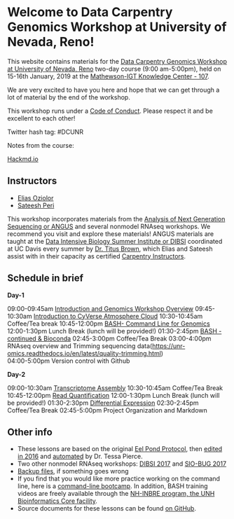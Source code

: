 Welcome to Data Carpentry Genomics Workshop at University of Nevada, Reno!
===

This website contains materials for the [Data Carpentry Genomics Workshop at University of Nevada, Reno](https://sateeshperi.github.io/2019-01-15-reno/) two-day course (9:00 am-5:00pm), held on 15-16th January, 2019 at the [Mathewson-IGT Knowledge Center - 107](https://library.unr.edu/).

We are very excited to have you here and hope that we can get through a lot of material by the end of the workshop.

This workshop runs under a [Code of Conduct](code_of_conduct.html). Please respect it and be excellent to each other!

Twitter hash tag: #DCUNR 

Notes from the course: 

[Hackmd.io](https://hackmd.io/7MqCeQo3RnqMDiZMZBXi7Q#)

## Instructors

* [Elias Oziolor](https://oziolor.wordpress.com/)
* [Sateesh Peri](https://sateeshperi.github.io/)

This workshop incorporates materials from the [Analysis of Next Generation Sequencing or ANGUS](https://angus.readthedocs.io/en/2018/) and several nonmodel RNAseq workshops. We recommend you visit and explore these materials! ANGUS materials are taught at the [Data Intensive Biology Summer Institute or DIBSI](http://ivory.idyll.org/dibsi/) coordinated at UC Davis every summer by [Dr. Titus Brown](http://ivory.idyll.org/lab), which Elias and Sateesh assist with in their capacity as certified [Carpentry Instructors](https://software-carpentry.org/blog/2017/09/merger.html).

## Schedule in brief

**Day-1**
 
 09:00-09:45am [Introduction and Genomics Workshop Overview](https://unr-omics.readthedocs.io/en/latest/intro.html) 
 09:45-10:30am [Introduction to CyVerse Atmosphere Cloud](https://unr-omics.readthedocs.io/en/latest/Loggin_on_Atmosphere_Cloud.html) 
 10:30-10:45am  Coffee/Tea break 
 10:45-12:00pm [BASH- Command Line for Genomics](https://unr-omics.readthedocs.io/en/latest/bash_lesson.html) 
 12:00-1:30pm  Lunch Break (lunch will be provided!) 
 01:30-2:45pm [BASH - continued & Bioconda](https://github.com/sateeshperi/2019-DCG-UNR/blob/master/bioconda-config.md)
 02:45-3:00pm  Coffee/Tea Break 
 03:00-4:00pm RNAseq overview and Trimming sequencing data(https://unr-omics.readthedocs.io/en/latest/quality-trimming.html)  
 04:00-5:00pm Version control with Github 

 **Day-2**
 
 09:00-10:30am [Transcriptome Assembly](https://unr-omics.readthedocs.io/en/latest/transcriptome-assembly.html)
 10:30-10:45am  Coffee/Tea Break 
 10:45-12:00pm  [Read Quantification](https://unr-omics.readthedocs.io/en/latest/rnaseq-quant.html) 
 12:00-1:30pm  Lunch Break (lunch will be provided!) 
 01:30-2:30pm  [Differential Expression](https://unr-omics.readthedocs.io/en/latest/DE.html)
 02:30-2:45pm  Coffee/Tea Break 
 02:45-5:00pm  Project Organization and Markdown 

## Other info

* These lessons are based on the original [Eel Pond Protocol](https://khmer-protocols.readthedocs.io/en/ctb/mrnaseq/index.html), then [edited in 2016](https://eel-pond.readthedocs.io/en/latest/) and [automated](https://github.com/dib-lab/eelpond) by Dr. Tessa Pierce.
* Two other nonmodel RNAseq workshops: [DIBSI 2017](https://dibsi-rnaseq.readthedocs.io/en/latest/) and [SIO-BUG 2017](https://rnaseq-workshop-2017.readthedocs.io/en/latest/index.html)
* [Backup files](backup.html), if something goes wrong
* If you find that you would like more practice working on the command line, here is a [command-line bootcamp](http://rik.smith-unna.com/command_line_bootcamp/?id=yk822u2rpo). In addition, BASH training videos are freely available through the [NH-INBRE program, the UNH Bioinformatics Core facility](http://nhinbre.org/bioinformatics-modules/).
* Source documents for these lessons can be found [on GitHub](https://github.com/WhiteheadLab/2018-setacna-rnaseq/).
